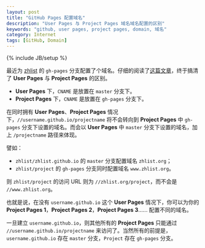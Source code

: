 ```yaml
---
layout: post
title: "GitHub Pages 配置域名"
description: "User Pages 与 Project Pages 域名域名配置的区别"
keywords: "github, user pages, project pages, domain, 域名"
category: Internet
tags: [GitHub, Domain]
---
```

{% include JB/setup %}

最近为 [zhlist](http://github.com/zhlist/zhlist) 的 `gh-pages`  分支配置了个域名。仔细的阅读了[这篇文章](https://help.github.com/articles/setting-up-a-custom-domain-with-pages)，终于搞清了 **User Pages** 与 **Project Pages** 的区别。

- **User Pages** 下，`CNAME` 是放置在 `master` 分支下。
- **Project Pages** 下，`CNAME` 是放置在 `gh-pages` 分支下。

在同时拥有 **User Pages**、**Project Pages** 情况下，`//username.github.io/projectname` 将不会转向到 **Project Pages** 中 `gh-pages` 分支下设置的域名。而会以 **User Pages** 中 `master` 分支下设置的域名，加上 `/projectname` 路径来体现。

<!-- more -->
譬如：

- `zhlist/zhlist.github.io` 的 `master` 分支配置域名 `zhlist.org`；
- `zhlist/project` 的 `gh-pages` 分支同时配置域名 `www.zhlist.org`。

则 `zhlist/project` 的访问 URL 则为 `//zhlist.org/project`，而不会是 `//www.zhlist.org`。

也就是说，在没有 `username.github.io` 这个 **User Pages** 情况下，你可以为你的 **Project Pages 1**，**Project Pages 2**，**Project Pages 3**...... 配置不同的域名。

一旦建立 `username.github.io`，则其他所有的 **Project Pages** 只能通过 `//username.github.io/projectname` 来访问了。当然所有的前提是，`username.github.io` 存在 `master` 分支，`Project` 存在 `gh-pages` 分支。
